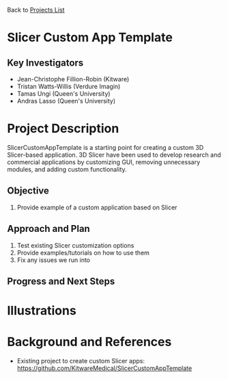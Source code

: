 Back to [Projects List](../../README.md#ProjectsList)

# Slicer Custom App Template

## Key Investigators

- Jean-Christophe Fillion-Robin (Kitware)
- Tristan Watts-Willis (Verdure Imagin)
- Tamas Ungi (Queen's University)
- Andras Lasso (Queen's University)

# Project Description

SlicerCustomAppTemplate is a starting point for creating a custom 3D Slicer-based application. 3D Slicer have been used to develop research and commercial applications by customizing GUI, removing unnecessary modules, and adding custom functionality.

## Objective

1. Provide example of a custom application based on Slicer

## Approach and Plan

1. Test existing Slicer customization options
2. Provide examples/tutorials on how to use them
3. Fix any issues we run into

## Progress and Next Steps

<!--Describe progress and next steps in a few bullet points as you are making progress.-->

# Illustrations

<!--Add pictures and links to videos that demonstrate what has been accomplished.-->

<!--![Description of picture](Example2.jpg)-->

<!--![Some more images](Example2.jpg)-->

# Background and References

<!--Use this space for information that may help people better understand your project, like links to papers, source code, or data.-->

- Existing project to create custom Slicer apps: https://github.com/KitwareMedical/SlicerCustomAppTemplate

<!--
- Source code: https://github.com/YourUser/YourRepository
- Documentation: https://link.to.docs
- Test data: https://link.to.test.data
-->

